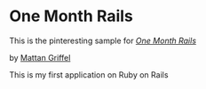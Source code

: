 # One Month Rails

This is the pinteresting sample for
[*One Month Rails*](http://onemonthrails.com)

by [Mattan Griffel](http://mattangriffel.com)

This is my first application on Ruby on Rails
